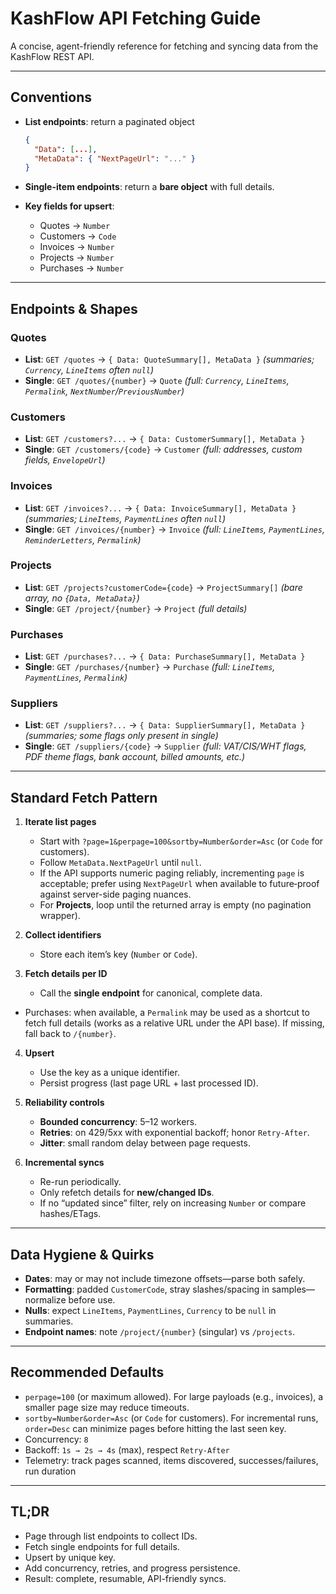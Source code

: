 # KashFlow API Fetching Guide

A concise, agent-friendly reference for fetching and syncing data from the KashFlow REST API.

---

## Conventions

* **List endpoints**: return a paginated object

  ```json
  { 
    "Data": [...], 
    "MetaData": { "NextPageUrl": "..." } 
  }
  ```
* **Single-item endpoints**: return a **bare object** with full details.
* **Key fields for upsert**:

  * Quotes → `Number`
  * Customers → `Code`
  * Invoices → `Number`
  * Projects → `Number`
  * Purchases → `Number`

---

## Endpoints & Shapes

### Quotes

* **List**: `GET /quotes`
  → `{ Data: QuoteSummary[], MetaData }`
  *(summaries; `Currency`, `LineItems` often `null`)*
* **Single**: `GET /quotes/{number}`
  → `Quote` *(full: `Currency`, `LineItems`, `Permalink`, `NextNumber`/`PreviousNumber`)*

### Customers

* **List**: `GET /customers?...`
  → `{ Data: CustomerSummary[], MetaData }`
* **Single**: `GET /customers/{code}`
  → `Customer` *(full: addresses, custom fields, `EnvelopeUrl`)*

### Invoices

* **List**: `GET /invoices?...`
  → `{ Data: InvoiceSummary[], MetaData }`
  *(summaries; `LineItems`, `PaymentLines` often `null`)*
* **Single**: `GET /invoices/{number}`
  → `Invoice` *(full: `LineItems`, `PaymentLines`, `ReminderLetters`, `Permalink`)*

### Projects

* **List**: `GET /projects?customerCode={code}`
  → `ProjectSummary[]` *(bare array, no `{Data, MetaData}`)*
* **Single**: `GET /project/{number}`
  → `Project` *(full details)*

### Purchases

* **List**: `GET /purchases?...`
  → `{ Data: PurchaseSummary[], MetaData }`
* **Single**: `GET /purchases/{number}`
  → `Purchase` *(full: `LineItems`, `PaymentLines`, `Permalink`)*

### Suppliers

* **List**: `GET /suppliers?...`
  → `{ Data: SupplierSummary[], MetaData }`
  *(summaries; some flags only present in single)*
* **Single**: `GET /suppliers/{code}`
  → `Supplier` *(full: VAT/CIS/WHT flags, PDF theme flags, bank account, billed amounts, etc.)*

---

## Standard Fetch Pattern

1. **Iterate list pages**

   * Start with `?page=1&perpage=100&sortby=Number&order=Asc` (or `Code` for customers).
   * Follow `MetaData.NextPageUrl` until `null`.
   * If the API supports numeric paging reliably, incrementing `page` is acceptable;
     prefer using `NextPageUrl` when available to future‑proof against server-side paging nuances.
   * For **Projects**, loop until the returned array is empty (no pagination wrapper).

2. **Collect identifiers**

   * Store each item’s key (`Number` or `Code`).

3. **Fetch details per ID**

   * Call the **single endpoint** for canonical, complete data.
  * Purchases: when available, a `Permalink` may be used as a shortcut to fetch
    full details (works as a relative URL under the API base). If missing, fall back to `/{number}`.

4. **Upsert**

   * Use the key as a unique identifier.
   * Persist progress (last page URL + last processed ID).

5. **Reliability controls**

   * **Bounded concurrency**: 5–12 workers.
   * **Retries**: on 429/5xx with exponential backoff; honor `Retry-After`.
   * **Jitter**: small random delay between page requests.

6. **Incremental syncs**

   * Re-run periodically.
   * Only refetch details for **new/changed IDs**.
   * If no “updated since” filter, rely on increasing `Number` or compare hashes/ETags.

---

## Data Hygiene & Quirks

* **Dates**: may or may not include timezone offsets—parse both safely.
* **Formatting**: padded `CustomerCode`, stray slashes/spacing in samples—normalize before use.
* **Nulls**: expect `LineItems`, `PaymentLines`, `Currency` to be `null` in summaries.
* **Endpoint names**: note `/project/{number}` (singular) vs `/projects`.

---

## Recommended Defaults

* `perpage=100` (or maximum allowed). For large payloads (e.g., invoices), a smaller page size may reduce timeouts.
* `sortby=Number&order=Asc` (or `Code` for customers). For incremental runs, `order=Desc` can minimize pages before hitting the last seen key.
* Concurrency: `8`
* Backoff: `1s → 2s → 4s` (max), respect `Retry-After`
* Telemetry: track pages scanned, items discovered, successes/failures, run duration

---

## TL;DR

* Page through list endpoints to collect IDs.
* Fetch single endpoints for full details.
* Upsert by unique key.
* Add concurrency, retries, and progress persistence.
* Result: complete, resumable, API-friendly syncs.
